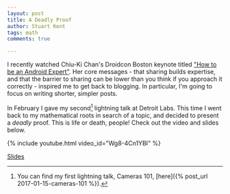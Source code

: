 ```yaml
---
layout: post
title: A Deadly Proof
author: Stuart Kent
tags: math
comments: true

---
```


I recently watched Chiu-Ki Chan's Droidcon Boston keynote titled ["How to be an Android Expert"](https://slideslive.com/38900610/how-to-be-an-android-expert). Her core messages - that sharing builds expertise, and that the barrier to sharing can be lower than you think if you approach it correctly - inspired me to get back to blogging. In particular, I'm going to focus on writing shorter, simpler posts.

In February I gave my second[^1] lightning talk at Detroit Labs. This time I went back to my mathematical roots in search of a topic, and decided to present a _deadly_ proof. This is life or death, people! Check out the video and slides below.

{% include youtube.html video_id="Wg8-4Cn1YBI" %}

[Slides](https://speakerdeck.com/stkent/a-deadly-proof-video)

[^1]:You can find my first lightning talk, Cameras 101, [here]({% post_url 2017-01-15-cameras-101 %}).